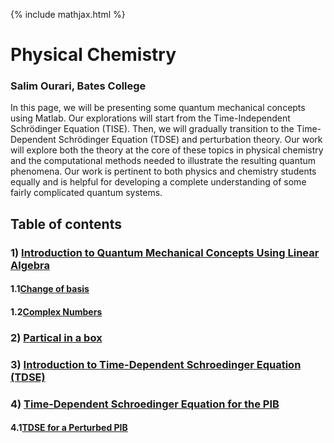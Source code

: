 {% include mathjax.html %}

#     **Physical Chemistry** 

### Salim Ourari, Bates College

In this page, we will be presenting some quantum mechanical concepts using Matlab.
Our explorations will start from the Time-Independent Schrödinger Equation (TISE). Then, we will gradually transition to the Time-Dependent Schrödinger Equation (TDSE) and perturbation theory. 
Our work will explore both the theory at the core of these topics in physical chemistry and the computational methods needed to illustrate the resulting quantum phenomena.
Our work is pertinent to both physics and chemistry students equally and is helpful for developing a complete understanding of some fairly complicated quantum systems. 


## Table of contents

### $1)$ [Introduction to Quantum Mechanical Concepts Using Linear Algebra](/.Introduction.md)

#### 1.1[Change of basis](/.ChangeofBasis.md)
#### 1.2[Complex Numbers](/.complexnumbers.md)
     
### $2)$ [Partical in a box](/.PIB.md)

### $3)$ [Introduction to Time-Dependent Schroedinger Equation (TDSE)](/.TDSE1.md)

### $4)$ [Time-Dependent Schroedinger Equation for the PIB](/.TDSE2.md)
#### 4.1[TDSE for a Perturbed PIB](/.TDSE3.md)


